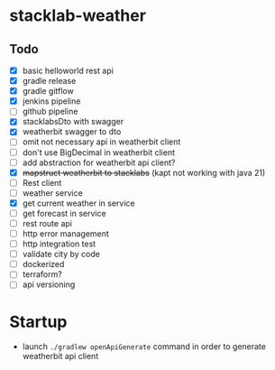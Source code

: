 # stacklab-weather

## Todo
- [X] basic helloworld rest api
- [X] gradle release
- [X] gradle gitflow
- [X] jenkins pipeline
- [ ] github pipeline
- [X] stacklabsDto with swagger
- [X] weatherbit swagger to dto
- [ ] omit not necessary api in weatherbit client
- [ ] don't use BigDecimal in weatherbit client
- [ ] add abstraction for weatherbit api client?
- [X] ~~mapstruct weatherbit to stacklabs~~ (kapt not working with java 21)
- [ ] Rest client
- [ ] weather service
- [X] get current weather in service
- [ ] get forecast in service
- [ ] rest route api
- [ ] http error management 
- [ ] http integration test
- [ ] validate city by code
- [ ] dockerized
- [ ] terraform?
- [ ] api versioning

# Startup

- launch `./gradlew openApiGenerate` command in order to generate weatherbit api client